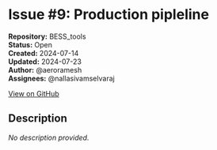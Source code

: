 # Issue #9: Production pipleline

**Repository:** BESS_tools  
**Status:** Open  
**Created:** 2024-07-14  
**Updated:** 2024-07-23  
**Author:** @aeroramesh  
**Assignees:** @nallasivamselvaraj  

[View on GitHub](https://github.com/Simtestlab/BESS_tools/issues/9)

## Description

*No description provided.*
